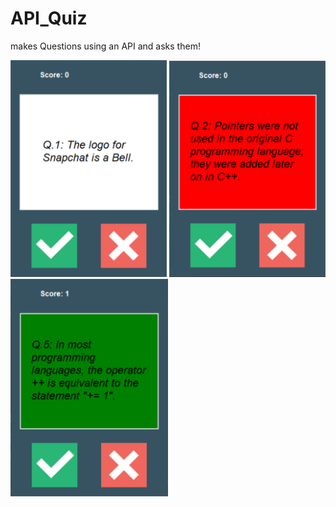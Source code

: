 # API_Quiz
makes Questions using an API and asks them!


<img src="app_1.PNG" width=250 height=auto> <img src="app_2.PNG" width=250 height=auto> <img src="app_3.PNG" width=252 height=auto>
